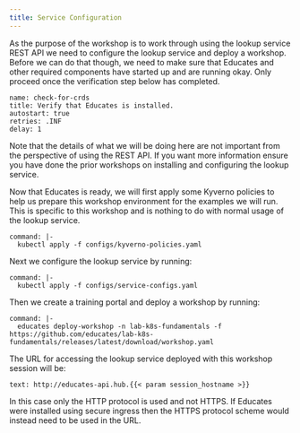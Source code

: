 ```yaml
---
title: Service Configuration
---
```


As the purpose of the workshop is to work through using the lookup service REST
API we need to configure the lookup service and deploy a workshop. Before we can
do that though, we need to make sure that Educates and other required components
have started up and are running okay. Only proceed once the verification step
below has completed.

```examiner:execute-test
name: check-for-crds
title: Verify that Educates is installed.
autostart: true
retries: .INF
delay: 1
```

Note that the details of what we will be doing here are not important from the
perspective of using the REST API. If you want more information ensure you have
done the prior workshops on installing and configuring the lookup service.

Now that Educates is ready, we will first apply some Kyverno policies to help us
prepare this workshop environment for the examples we will run. This is specific
to this workshop and is nothing to do with normal usage of the lookup service. 

```terminal:execute
command: |-
  kubectl apply -f configs/kyverno-policies.yaml
```

Next we configure the lookup service by running:

```terminal:execute
command: |-
  kubectl apply -f configs/service-configs.yaml
```

Then we create a training portal and deploy a workshop by running:

```terminal:execute
command: |-
  educates deploy-workshop -n lab-k8s-fundamentals -f https://github.com/educates/lab-k8s-fundamentals/releases/latest/download/workshop.yaml
```

The URL for accessing the lookup service deployed with this workshop session
will be:

```workshop:copy
text: http://educates-api.hub.{{< param session_hostname >}}
```

In this case only the HTTP protocol is used and not HTTPS. If Educates were
installed using secure ingress then the HTTPS protocol scheme would instead need
to be used in the URL.

